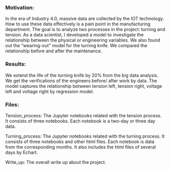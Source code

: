 ### Motivation:
In the era of Industry 4.0, massive data are collected by the IOT technology. How to use these data effectively is a pain point in the manufacturing department. The goal is to analyze two processes in the project: turning and tension. As a data scientist, I developed a model to investigate the relationship between the physical or engineering variables. We also found out the “wearing-out” model for the turning knife. We compared the relationship before and after the maintenance. 

### Results:
We extend the life of the turning knife by 20% from the big data analysis. We get the verifications of the engineers before/ after work by data. The model captures the relationship between tension left, tension right, voltage left and voltage right by regression model.


### Files:
Tension_process: The Jupyter notebooks related with the tension process. It consists of three notebooks. Each notebook is a two-day or three day data.


Turning_process:  The Jupyter notebooks related with the turning process. It consists of three notebooks and other html files. Each notebook is data from the corresponding months. It also includes the html files of several days by Echart.

Write_up: The overall write up about the project.

